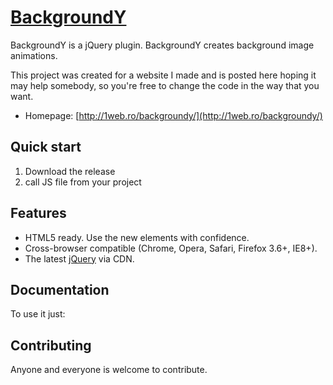 # [BackgroundY](http://1web.ro/backgroundy/)

BackgroundY is a jQuery plugin.
BackgroundY creates background image animations.

This project was created for a website I made and is posted here hoping it may help somebody,
 so you're free to change the code in the way that you want.

* Homepage: [http://1web.ro/backgroundy/](http://1web.ro/backgroundy/)



## Quick start

1. Download the release
2. call JS file from your project


## Features

* HTML5 ready. Use the new elements with confidence.
* Cross-browser compatible (Chrome, Opera, Safari, Firefox 3.6+, IE8+).
* The latest [jQuery](http://jquery.com/) via CDN.


## Documentation

To use it just:
<script>
$(document).ready(function(){
    $('body').backgrounder({
		easing: 'easeInOutCubic'
    });
});		
</script>

## Contributing

Anyone and everyone is welcome to contribute.
